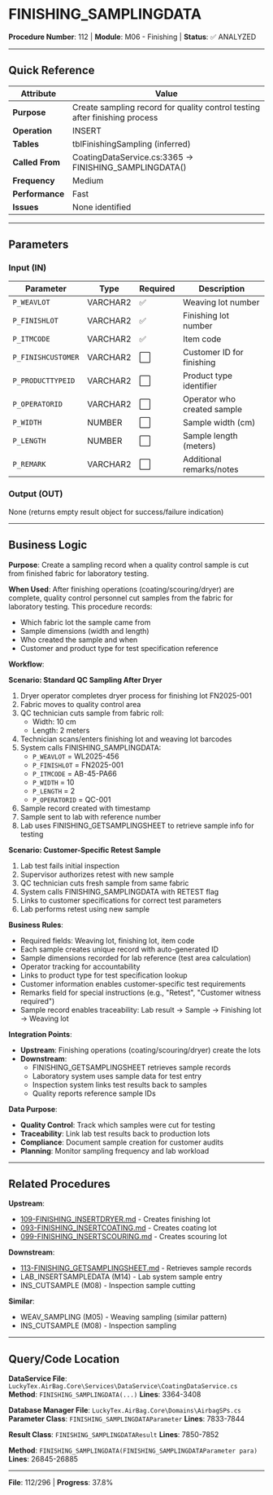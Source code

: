 # FINISHING_SAMPLINGDATA

**Procedure Number**: 112 | **Module**: M06 - Finishing | **Status**: ✅ ANALYZED

---

## Quick Reference

| Attribute | Value |
|-----------|-------|
| **Purpose** | Create sampling record for quality control testing after finishing process |
| **Operation** | INSERT |
| **Tables** | tblFinishingSampling (inferred) |
| **Called From** | CoatingDataService.cs:3365 → FINISHING_SAMPLINGDATA() |
| **Frequency** | Medium |
| **Performance** | Fast |
| **Issues** | None identified |

---

## Parameters

### Input (IN)

| Parameter | Type | Required | Description |
|-----------|------|----------|-------------|
| `P_WEAVLOT` | VARCHAR2 | ✅ | Weaving lot number |
| `P_FINISHLOT` | VARCHAR2 | ✅ | Finishing lot number |
| `P_ITMCODE` | VARCHAR2 | ✅ | Item code |
| `P_FINISHCUSTOMER` | VARCHAR2 | ⬜ | Customer ID for finishing |
| `P_PRODUCTTYPEID` | VARCHAR2 | ⬜ | Product type identifier |
| `P_OPERATORID` | VARCHAR2 | ⬜ | Operator who created sample |
| `P_WIDTH` | NUMBER | ⬜ | Sample width (cm) |
| `P_LENGTH` | NUMBER | ⬜ | Sample length (meters) |
| `P_REMARK` | VARCHAR2 | ⬜ | Additional remarks/notes |

### Output (OUT)

None (returns empty result object for success/failure indication)

---

## Business Logic

**Purpose**: Create a sampling record when a quality control sample is cut from finished fabric for laboratory testing.

**When Used**: After finishing operations (coating/scouring/dryer) are complete, quality control personnel cut samples from the fabric for laboratory testing. This procedure records:
- Which fabric lot the sample came from
- Sample dimensions (width and length)
- Who created the sample and when
- Customer and product type for test specification reference

**Workflow**:

**Scenario: Standard QC Sampling After Dryer**
1. Dryer operator completes dryer process for finishing lot FN2025-001
2. Fabric moves to quality control area
3. QC technician cuts sample from fabric roll:
   - Width: 10 cm
   - Length: 2 meters
4. Technician scans/enters finishing lot and weaving lot barcodes
5. System calls FINISHING_SAMPLINGDATA:
   - `P_WEAVLOT` = WL2025-456
   - `P_FINISHLOT` = FN2025-001
   - `P_ITMCODE` = AB-45-PA66
   - `P_WIDTH` = 10
   - `P_LENGTH` = 2
   - `P_OPERATORID` = QC-001
6. Sample record created with timestamp
7. Sample sent to lab with reference number
8. Lab uses FINISHING_GETSAMPLINGSHEET to retrieve sample info for testing

**Scenario: Customer-Specific Retest Sample**
1. Lab test fails initial inspection
2. Supervisor authorizes retest with new sample
3. QC technician cuts fresh sample from same fabric
4. System calls FINISHING_SAMPLINGDATA with RETEST flag
5. Links to customer specifications for correct test parameters
6. Lab performs retest using new sample

**Business Rules**:
- Required fields: Weaving lot, finishing lot, item code
- Each sample creates unique record with auto-generated ID
- Sample dimensions recorded for lab reference (test area calculation)
- Operator tracking for accountability
- Links to product type for test specification lookup
- Customer information enables customer-specific test requirements
- Remarks field for special instructions (e.g., "Retest", "Customer witness required")
- Sample record enables traceability: Lab result → Sample → Finishing lot → Weaving lot

**Integration Points**:
- **Upstream**: Finishing operations (coating/scouring/dryer) create the lots
- **Downstream**:
  - FINISHING_GETSAMPLINGSHEET retrieves sample records
  - Laboratory system uses sample data for test entry
  - Inspection system links test results back to samples
  - Quality reports reference sample IDs

**Data Purpose**:
- **Quality Control**: Track which samples were cut for testing
- **Traceability**: Link lab test results back to production lots
- **Compliance**: Document sample creation for customer audits
- **Planning**: Monitor sampling frequency and lab workload

---

## Related Procedures

**Upstream**:
- [109-FINISHING_INSERTDRYER.md](./109-FINISHING_INSERTDRYER.md) - Creates finishing lot
- [093-FINISHING_INSERTCOATING.md](./093-FINISHING_INSERTCOATING.md) - Creates coating lot
- [099-FINISHING_INSERTSCOURING.md](./099-FINISHING_INSERTSCOURING.md) - Creates scouring lot

**Downstream**:
- [113-FINISHING_GETSAMPLINGSHEET.md](./113-FINISHING_GETSAMPLINGSHEET.md) - Retrieves sample records
- LAB_INSERTSAMPLEDATA (M14) - Lab system sample entry
- INS_CUTSAMPLE (M08) - Inspection sample cutting

**Similar**:
- WEAV_SAMPLING (M05) - Weaving sampling (similar pattern)
- INS_CUTSAMPLE (M08) - Inspection sampling

---

## Query/Code Location

**DataService File**: `LuckyTex.AirBag.Core\Services\DataService\CoatingDataService.cs`
**Method**: `FINISHING_SAMPLINGDATA(...)`
**Lines**: 3364-3408

**Database Manager File**: `LuckyTex.AirBag.Core\Domains\AirbagSPs.cs`
**Parameter Class**: `FINISHING_SAMPLINGDATAParameter`
**Lines**: 7833-7844

**Result Class**: `FINISHING_SAMPLINGDATAResult`
**Lines**: 7850-7852

**Method**: `FINISHING_SAMPLINGDATA(FINISHING_SAMPLINGDATAParameter para)`
**Lines**: 26845-26885

---

**File**: 112/296 | **Progress**: 37.8%
